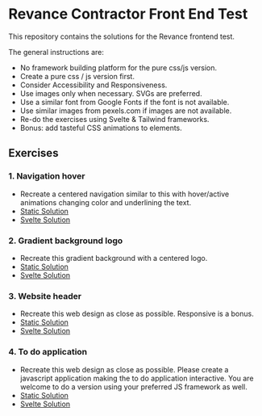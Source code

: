 # Revance Contractor Front End Test

This repository contains the solutions for the Revance frontend test.

The general instructions are:

-   No framework building platform for the pure css/js version.
-   Create a pure css / js version first.
-   Consider Accessibility and Responsiveness.
-   Use images only when necessary. SVGs are preferred.
-   Use a similar font from Google Fonts if the font is not available.
-   Use similar images from pexels.com if images are not available.
-   Re-do the exercises using Svelte & Tailwind frameworks.
-   Bonus: add tasteful CSS animations to elements.

## Exercises

### 1. Navigation hover

-   Recreate a centered navigation similar to this with hover/active animations changing color and underlining the text.
-   [Static Solution](https://martinemanuelmaldonado93.github.io/revance-svitla-frontend-challenge/1.%20Navigation%20hover/)
-   [Svelte Solution](https://revance-svitla-frontend-challenge.vercel.app/)

### 2. Gradient background logo

-   Recreate this gradient background with a centered logo.
-   [Static Solution](https://martinemanuelmaldonado93.github.io/revance-svitla-frontend-challenge/2.%20Gradient%20background%20logo/index.html)
-   [Svelte Solution](https://revance-svitla-frontend-challenge-o.vercel.app/)

### 3. Website header

-   Recreate this web design as close as possible. Responsive is a bonus.
-   [Static Solution](https://martinemanuelmaldonado93.github.io/revance-svitla-frontend-challenge/3.%20Website%20header/index.html)
-   [Svelte Solution](https://revance-svitla-frontend-challenge-4.vercel.app/)

### 4. To do application

-   Recreate this web design as close as possible. Please create a javascript application making the to do application interactive. You are welcome to do a version using your preferred JS framework as well.
-   [Static Solution](https://martinemanuelmaldonado93.github.io/revance-svitla-frontend-challenge/4.%20To%20do%20application/index.html)
-   [Svelte Solution](https://revance-svitla-frontend-challenge-j.vercel.app/)
